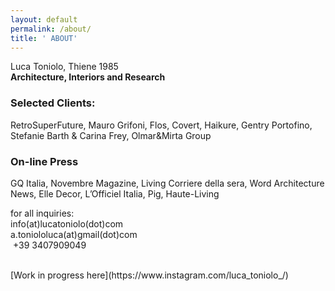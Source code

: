 ```yaml
---
layout: default
permalink: /about/
title: ' ABOUT'
---
```

Luca Toniolo, Thiene 1985 <br>
**Architecture, Interiors and Research**

### Selected Clients:

RetroSuperFuture, Mauro Grifoni, Flos, Covert, Haikure, Gentry Portofino, Stefanie Barth & Carina Frey, Olmar&Mirta Group

### On-line Press

GQ Italia, Novembre Magazine, Living Corriere della sera, Word Architecture News, Elle Decor, L’Officiel Italia, Pig, Haute-Living

for all inquiries: <br> info(at)lucatoniolo(dot)com <br> a.toniololuca(at)gmail(dot)com <br> \+39 3407909049

<br>
[Work in progress here](https://www.instagram.com/luca_toniolo_/)
